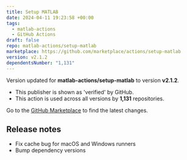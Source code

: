 ```yaml
---
title: Setup MATLAB
date: 2024-04-11 19:23:58 +00:00
tags:
  - matlab-actions
  - GitHub Actions
draft: false
repo: matlab-actions/setup-matlab
marketplace: https://github.com/marketplace/actions/setup-matlab
version: v2.1.2
dependentsNumber: "1,131"
---
```



Version updated for **matlab-actions/setup-matlab** to version **v2.1.2**.
- This publisher is shown as 'verified' by GitHub.
- This action is used across all versions by **1,131** repositories.

Go to the [GitHub Marketplace](https://github.com/marketplace/actions/setup-matlab) to find the latest changes.

## Release notes

* Fix cache bug for macOS and Windows runners
* Bump dependency versions
